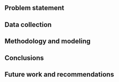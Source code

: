 ## Problem statement




## Data collection




## Methodology and modeling




## Conclusions




## Future work and recommendations




